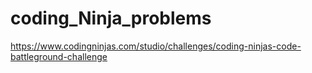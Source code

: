 # coding_Ninja_problems

https://www.codingninjas.com/studio/challenges/coding-ninjas-code-battleground-challenge
